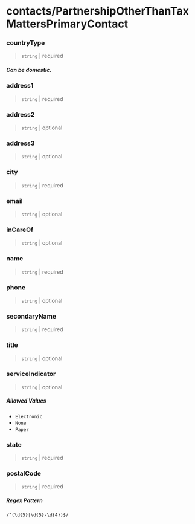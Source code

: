# contacts/PartnershipOtherThanTaxMattersPrimaryContact

### countryType

> `string` | required

##### Can be domestic.

### address1

> `string` | required

### address2

> `string` | optional

### address3

> `string` | optional

### city

> `string` | required

### email

> `string` | optional

### inCareOf

> `string` | optional

### name

> `string` | required

### phone

> `string` | optional

### secondaryName

> `string` | required

### title

> `string` | optional

### serviceIndicator

> `string` | optional

##### Allowed Values


 - `Electronic`
 - `None`
 - `Paper`

### state

> `string` | required

### postalCode

> `string` | required

##### Regex Pattern


`/^(\d{5}|\d{5}-\d{4})$/`
